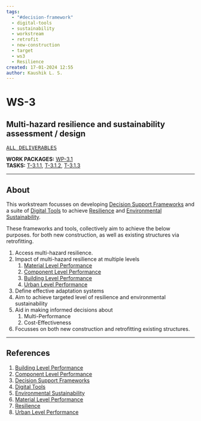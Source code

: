 ```yaml
---
tags:
  - "#decision-framework"
  - digital-tools
  - sustainability
  - workstream
  - retrofit
  - new-construction
  - target
  - ws3
  - Resilience
created: 17-01-2024 12:55
author: Kaushik L. S.
---
```

# WS-3

## Multi-hazard resilience and sustainability assessment / design

<kbd> [ALL DELIVERABLES](../notindex.md) </kbd>

**WORK PACKAGES:** [WP-3.1](../WorkPackages/WP-3.1.md) <br>
**TASKS:** [T-3.1.1](../Tasks/T-3.1.1.md), [T-3.1.2](../Tasks/T-3.1.2.md), [T-3.1.3](../Tasks/T-3.1.3.md)

---
## About

This workstream focusses on developing [Decision Support Frameworks](../../Notes/Decision%20Support%20Frameworks.md) and a suite of [Digital Tools](../../Notes/Digital%20Tools.md) to achieve [Resilience](../../Notes/Resilience.md) and [Environmental Sustainability](../../Notes/Environmental%20Sustainability.md).

These frameworks and tools, collectively aim to achieve the below purposes. for both new construction, as well as existing structures via retrofitting.

1. Access multi-hazard resilience.
2. Impact of multi-hazard resilience at multiple levels
	1. [Material Level Performance](../../Notes/Material%20Level%20Performance.md)
	2. [Component Level Performance](../../Notes/Component%20Level%20Performance.md)
	3. [Building Level Performance](../../Notes/Building%20Level%20Performance.md)
	4. [Urban Level Performance](../../Notes/Urban%20Level%20Performance.md)
3. Define effective adaptation systems
4. Aim to achieve targeted level of resilience and environmental sustainability
5. Aid in making informed decisions about
	1. Multi-Performance
	2. Cost-Effectiveness
6. Focusses on both new construction and retrofitting existing structures.

---
## References
1. [Building Level Performance](../../Notes/Building%20Level%20Performance.md)
2. [Component Level Performance](../../Notes/Component%20Level%20Performance.md)
3. [Decision Support Frameworks](../../Notes/Decision%20Support%20Frameworks.md)
4. [Digital Tools](../../Notes/Digital%20Tools.md)
5. [Environmental Sustainability](../../Notes/Environmental%20Sustainability.md)
6. [Material Level Performance](../../Notes/Material%20Level%20Performance.md)
7. [Resilience](../../Notes/Resilience.md)
8. [Urban Level Performance](../../Notes/Urban%20Level%20Performance.md)
